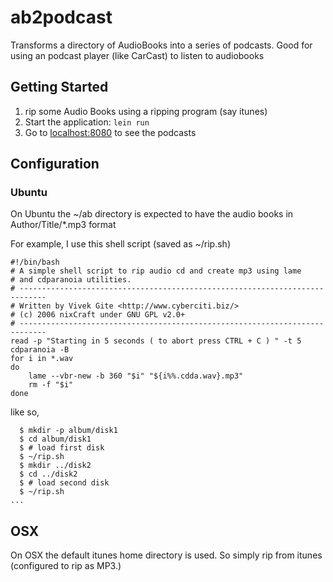 # ab2podcast

Transforms a directory of AudioBooks into a series of podcasts.    Good for using an podcast player (like CarCast)
to listen to audiobooks

## Getting Started

1. rip some Audio Books using a ripping program (say itunes)
2. Start the application: `lein run`
3. Go to [localhost:8080](http://localhost:8080/) to see the podcasts

## Configuration

### Ubuntu 

On Ubuntu the ~/ab directory is expected to have the audio books in Author/Title/*.mp3 format

For example, I use this shell script (saved as ~/rip.sh)

```
#!/bin/bash
# A simple shell script to rip audio cd and create mp3 using lame 
# and cdparanoia utilities.
# ----------------------------------------------------------------------------
# Written by Vivek Gite <http://www.cyberciti.biz/>
# (c) 2006 nixCraft under GNU GPL v2.0+
# ----------------------------------------------------------------------------
read -p "Starting in 5 seconds ( to abort press CTRL + C ) " -t 5
cdparanoia -B
for i in *.wav
do
	lame --vbr-new -b 360 "$i" "${i%%.cdda.wav}.mp3"
	rm -f "$i"
done
```

like so,
```
  $ mkdir -p album/disk1
  $ cd album/disk1
  $ # load first disk
  $ ~/rip.sh
  $ mkdir ../disk2
  $ cd ../disk2
  $ # load second disk
  $ ~/rip.sh
...
```

## OSX

On OSX the default itunes home directory is used.  So simply rip from itunes (configured to rip as MP3.)

